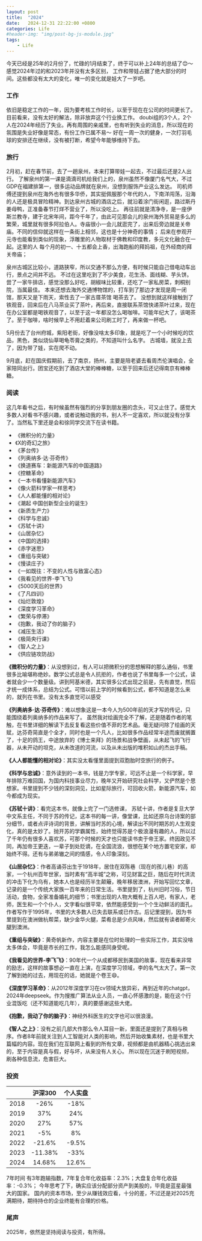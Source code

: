 ```yaml
---
layout: post
title:  "2024"
date:   2024-12-31 22:22:00 +0800
categories: Life
#header-img: "img/post-bg-js-module.jpg"
tags:
    - Life
---
```



今天已经是25年的2月份了，忙碌的1月结束了，终于可以补上24年的总结了😊～
感觉2024年过的和2023年并没有太多区别， 工作和带娃占据了绝大部分的时间。这些都没有太大的变化，唯一的变化就是娃大了一岁吧。

### 工作

依旧是稳定工作的一年，因为要考核工作时长，以至于现在在公司的时间更长了。目前看来，没有太好的解法，除非放弃这个行业换工作。
doubi组的3个人，2个人在2024年经历了失业。再有周围的亲戚里，也有听到失业的消息，所以现在的氛围是失业好像是常态，有份工作已属不易～
好在一周一次的健身，一次打羽毛球的安排还在继续，没有被打断，希望今年能够维持下去。

### 旅行

2月初，赶在春节前，去了一趟泉州，本来打算带娃一起去，不过最后还是2人出行。
了解泉州的第一课是滴滴司机给我们上的，泉州虽然不像厦门名气大，不过GDP在福建排第一，很多运动品牌就在泉州，没想到服饰产业这么发达。
司机师傅还提到泉州在海外也有很多华侨，其实挺佩服那个年代的人，下南洋闯荡，沿海的人还是极具冒险精神。到达泉州古城的酒店之后，就沿着涂门街闲逛，路过斯丹姜母鸭，正准备春节打烊不营业了，所以没吃上。
再往前就是清净寺，是一座伊斯兰教寺，建于北宋年间，距今千年了，由此可见那会儿的泉州海外贸易是多么的繁荣，城里就有很多阿拉伯人。寺庙很小一会儿就逛完了，出来后旁边就是关帝庙。不同的信仰就这样在一条街上相邻，这也是十分神奇的事情；
后来在参观开元寺也能看到类似的现象，浮雕里的人物取材于佛教和印度教，多元文化融合在一起。这里的人 每个月的初一、十五都会上香，出海跑船的拜妈祖，在外经商的拜关帝庙；

泉州古城区比较小，道路狭窄，所以交通不那么方便，有时候只能自己借电动车出行，景点之间并不远。
不过在这里吃到了不少美食，花生汤、面线糊、芋头饼。尝了一家牛排店，感觉没那么好吃，胡椒味比较重，还吃了一家私房菜，刺桐别院，当属最佳。
本来还想去海外交通博物馆的，打车到了那边才发现是周一闭馆，那天又是下雨天，索性去了一家古厝茶馆 喝茶去了。
没想到就这样接触到了铁观音，回来后在八马茶业买了茶叶，再后来，直接联系茶馆快递茶叶过来，现在在办公室都是喝铁观音了，以至于这一年都没怎么喝咖啡。可能年纪大了，该喝茶了。至于咖啡，啥时候早上不用赶着来公司刷工时了，再来做一杯吧。


5月份去了台州府城，紫阳老街，好像没啥太多印象，就是吃了一个小时候吃的饮品，黑色，类似烧仙草喝龟苓膏之类的，不知道叫什么名字。
古城墙，就没上去了，因为带了娃，实在爬不动。

9月底，赶在国庆假期前，去了南京，扬州，主要是陪老婆去看周杰伦演唱会，全家陪同出行。团宝还吃到了酒店大堂的棒棒糖，以至于回来后还记得南京有棒棒糖。

### 阅读

这几年看书之后，有时候虽然有强烈的分享到朋友圈的念头，可又止住了。感觉大多数人对看书不感兴趣，或者说触动我的书，别人不一定喜欢，所以就没有分享了。当然私下里还是会和徐同学交流下在读书籍。

* 《微积分的力量》
* 《X的奇幻之旅》
* 《茅台传》
* 《列奥纳多·达·芬奇传》
* 《换道赛车：新能源汽车的中国道路》
* 《控糖革命》
* 《一本书看懂新能源汽车》
* 《像火箭科学家一样思考》
* 《人人都能懂的相对论》
* 《潮起 中国创新型企业的诞生》
* 《新质生产力》
* 《科学与忠诚》
* 《苏轼十讲》
* 《山居杂忆》
* 《中国的选择》
* 《赤字迷思》
* 《重组与突破》
* 《慢读庄子》
* 《一如既往：不变的人性与致富心态》
* 《我看见的世界-李飞飞》
* 《5000天后的世界》
* 《了凡四训》
* 《灿烂敦煌》
* 《深度学习革命》
* 《繁荣与停滞》
* 《抱歉，我动了你的脑子》
* 《减压生活》
* 《极简央行课》
* 《智人之上》
* 《供应链攻防战》

**《微积分的力量》**：从没想到过，有人可以把微积分的思想解释的那么通俗，书里很多比喻堪称绝妙。数学公式总是令人抗拒的，作者也说了书里每多一个公式，读者就会少一个数量级。讲到阿基米德，其实很多公式出现之前是，先有直觉，然后才统一成体系，总结为公式。可惜以前上学的时候看到公式，都不知道是怎么来的，就列在书里。没有太多直觉可以感受

**《列奥纳多·达·芬奇传》**：难以想象这是一本今人为500年前的天才写的传记，只能围绕着列奥纳多的作品来写了。
虽然我对绘画完全不了解，还是随着作者的笔触，在书里详细的解读下去反复看这些价值不菲的艺术品。毫无疑问除了绘画的天赋，达芬奇简直是个全才，同时也是一个凡人，比如很多作品经常半途而废就搁置了，十足的鸽王，中途放弃的《博士来拜》的场景和战争壁画，从未起飞的飞行器，从未开动的坦克，从未改道的河流，以及从未出版的堆积如山的杰出手稿。

**《人人都能懂的相对论》**：其实没太看懂里面提到双胞胎时空旅行的例子。

**《科学与忠诚》**：意外读到的一本书，钱是力学专家，可远不止是一个科学家，早年排除万难回国，为国内科技事业尽力，晚年又开始研究社会科学，又俨然是个思想家。书里提到不少钱的深刻洞见，比如星际旅行，可回收火箭，新能源汽车，如今都成为现实。

**《苏轼十讲》**：看完这本书，就像上完了一门选修课， 苏轼十讲，作者是复旦大学中文系主任，不同于苏的传记，这本书的每一讲，像堂课，比如还原乌台诗案的部分细节，或者点评诗词的背景，讲解当时苏的心境，解读出不同时期苏的人生观变化，真的是太妙了。抛开苏的学霸属性，始终觉得苏是个极浪漫有趣的人，所以过了千年仍有很多人喜欢苏，可那个时候的天才也只能读书卖于帝王家。终因政见不同，再加帝王更迭，一辈子到处贬谪，在全国流浪，很想在某个地方置宅安家，却始终不得。还有与弟弟辙之间的情感，令人印象深刻。

**《山居杂忆》**：作者高诵芬出生于1918年，居住在双陈巷（现在的孩儿巷）的高家，一个杭州百年世家，当时素有“高半城”之称，可见财富之巨，随后在时代洪流的冲击下化为乌有，她本人也是经历半生颠簸，晚年移居澳洲，开始写回忆文章，记录的是一个传统大家族一百年来的日常生活。书里提到了，杭州旧时习俗，节日活动，食物，全家准备婚礼的细节；书里出现的人物大概有上百人吧，有家人，老师，医生和一个个仆人，文字看似很平常，依然能感受到一个个生动鲜活的面孔。作者写作于1995年，书里的大多数人已失去联系或已作古。后记里提到，因为书里提到在澳洲做杭帮菜，缺少金华火腿，菜肴总是少点风味，然后就有读者邮寄火腿到澳洲。


**《重组与突破》**：黄奇帆新作，内容主要是在位时处理的一些实际工作，其实没啥太多体会，毕竟是市长的工作，我怎么能感同身受呢。

**《我看见的世界-李飞飞》**：90年代一个从成都移民到美国的故事，现在看来非常的励志，这样的故事想必一直在上演，在深度学习领域，李的名气太大了。第一次了解到她的过去，用现在的话，她就是个卷王😄。

**《深度学习革命》**：从2012年深度学习在cv领域大放异彩，再到近年的chatgpt，2024年deepseek。作为搜推广算法从业人员，一直心怀感激的是，能在这个行业混饭吃（还不知道能吃几年），真的要感谢这些大佬。


**《抱歉，我动了你的脑子》**：神经外科医生的文字也可以很浪漫。


**《智人之上》**：没有之前几部大作那么令人耳目一新，里面还是提到了真相与秩序。作者8年前就关注到人工智能对人类的影响，然后开始收集素材，也是书里大篇幅的内容。现在我们在互联网上看到的所有文章，视频都是由机器精心挑选出来的，至于内容是真与假，好与坏，从来没有人关心。
所以现在沉迷于刷短视频，刷各种信息流，危害巨大。

### 投资


||沪深300|个人实盘|
|:--:|:--:|:--:|
|2018|-26%|-18%|
|2019|37%|24%|
|2020|27%|57%|
|2021|-5%|8%|
|2022|-21.6%|-9.5%|
|2023|-11.38%|-33%|
|2024|14.68%|12.6%|

7年时间 有3年跑输指数，7年复合年化收益率：2.3%；大盘复合年化收益率：-0.3%； 
今年思考了下，确实应该分配部分资产到美股的，毕竟是蓝星最强大的国家。
国内的资本市场，至少从赚钱效应看，十分的差，不过还是对2025充满期待，期待持仓的企业终能有合理的价格。

### 尾声

2025年，依然是坚持阅读与投资，有所得。
